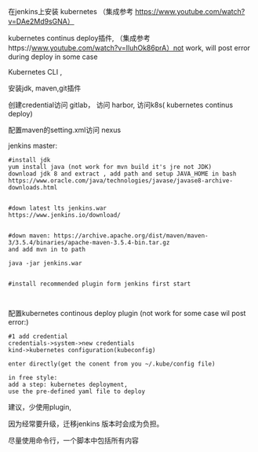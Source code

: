 在jenkins上安装 kubernetes （集成参考 https://www.youtube.com/watch?v=DAe2Md9sGNA）

 kubernetes continus deploy插件, （集成参考https://www.youtube.com/watch?v=IluhOk86prA）not work, will post error during deploy in some case

Kubernetes CLI  ,

安装jdk, maven,git插件

创建credential访问 gitlab， 访问 harbor, 访问k8s( kubernetes continus deploy)

配置maven的setting.xml访问 nexus



jenkins master:

```
#install jdk
yum install java (not work for mvn build it's jre not JDK)
download jdk 8 and extract , add path and setup JAVA_HOME in bash
https://www.oracle.com/java/technologies/javase/javase8-archive-downloads.html


#down latest lts jenkins.war
https://www.jenkins.io/download/


#down maven: https://archive.apache.org/dist/maven/maven-3/3.5.4/binaries/apache-maven-3.5.4-bin.tar.gz
and add mvn in to path

java -jar jenkins.war


#install recommended plugin form jenkins first start



```





配置kubernetes continous deploy plugin (not work for some case wil post error:)

```
#1 add credential
credentials->system->new credentials
kind->kubernetes configuration(kubeconfig)

enter directly(get the conent from you ~/.kube/config file)

in free style:
add a step: kubernetes deployment,
use the pre-defined yaml file to deploy
```



建议，少使用plugin,

因为经常要升级，迁移jenkins 版本时会成为负担。

尽量使用命令行，一个脚本中包括所有内容
